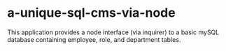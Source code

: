# a-unique-sql-cms-via-node
This application provides a node interface (via inquirer) to a basic mySQL database containing employee, role, and department tables.
